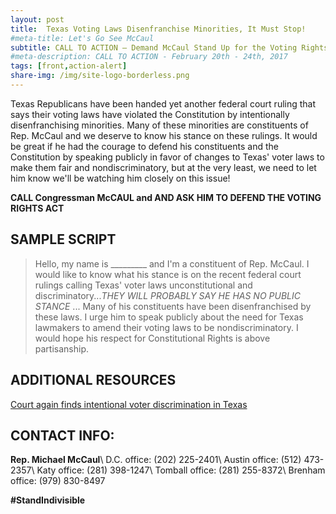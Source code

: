 ```yaml
---
layout: post
title:  Texas Voting Laws Disenfranchise Minorities, It Must Stop!
#meta-title: Let's Go See McCaul
subtitle: CALL TO ACTION – Demand McCaul Stand Up for the Voting Rights Act!
#meta-description: CALL TO ACTION - February 20th - 24th, 2017
tags: [front,action-alert]
share-img: /img/site-logo-borderless.png
---
```


Texas Republicans have been handed yet another federal court ruling that says their voting laws have violated the Constitution by intentionally disenfranchising minorities. Many of these minorities are constituents of Rep. McCaul and we deserve to know his stance on these rulings. It would be great if he had the courage to defend his constituents and the Constitution by speaking publicly in favor of changes to Texas' voter laws to make them fair and nondiscriminatory, but at the very least, we need to let him know we'll be watching him closely on this issue!

**CALL Congressman McCAUL and AND ASK HIM TO DEFEND THE VOTING RIGHTS ACT**


## SAMPLE SCRIPT
>Hello, my name is &#95;&#95;&#95;&#95;&#95;&#95;&#95;&#95;&#95; and I'm a constituent of Rep. McCaul. I would like to know what his stance is on the recent federal court rulings calling Texas' voter laws unconstitutional and discriminatory...*THEY WILL PROBABLY SAY HE HAS NO PUBLIC STANCE* ... Many of his constituents have been disenfranchised by these laws. I urge him to speak publicly about the need for Texas lawmakers to amend their voting laws to be nondiscriminatory. I would hope his respect for Constitutional Rights is above partisanship.

## ADDITIONAL RESOURCES
[Court again finds intentional voter discrimination in Texas](https://www.washingtonpost.com/national/court-finds-more-racial-gerrymandering-in-texas-voting-maps/2017/04/20/7439d7aa-2607-11e7-928e-3624539060e8_story.html?utm_term=.70f623844d44)

## CONTACT INFO:

**Rep. Michael McCaul**\\
D.C. office: (202) 225-2401\\
Austin office: (512) 473-2357\\
Katy office: (281) 398-1247\\
Tomball office: (281) 255-8372\\
Brenham office: (979) 830-8497

**#StandIndivisible**
